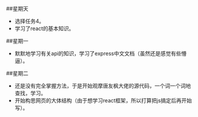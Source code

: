 ##星期天

+ 选择任务4。
+ 学习了react的基本知识。

##星期一
+ 默默地学习有关api的知识，学习了express中文文档（虽然还是感觉有些懵逼）。

##星期二
+ 还是没有完全掌握方法，于是开始观摩唐友枫大佬的源代码，一个词一个词地查找，学习。
+ 开始构思网页的大体结构（由于想学习react框架，所以打算把js搞定后再开始写）。
